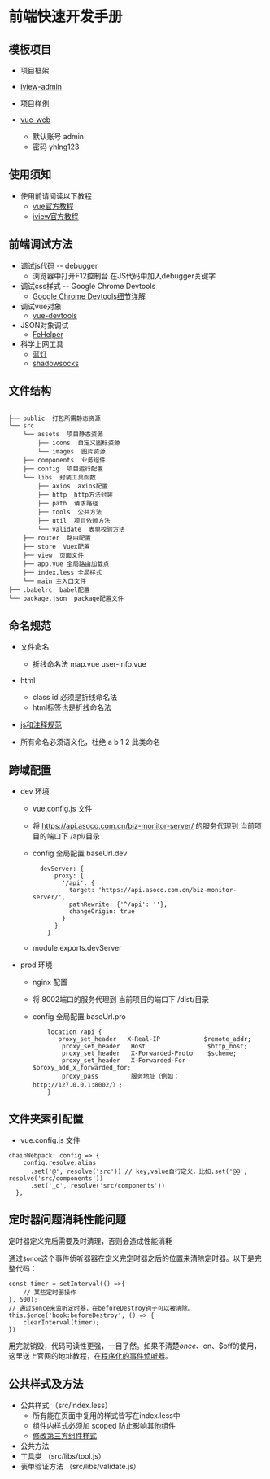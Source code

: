 # 前端快速开发手册

## 模板项目

- 项目框架
- [iview-admin](https://github.com/iview/iview-admin)

- 项目样例
- [vue-web](https://github.com/lvchunyan/vue-web.git)
  - 默认账号 admin
  - 密码 yhlng123
 

## 使用须知
- 使用前请阅读以下教程
   - [vue官方教程](https://cn.vuejs.org/v2/guide/)
   - [iview官方教程](https://www.iviewui.com/docs/guide/install)

## 前端调试方法
-   调试js代码 -- debugger
    - 浏览器中打开F12控制台 在JS代码中加入debugger关键字
-   调试css样式 -- Google Chrome Devtools
    - [Google Chrome Devtools细节详解](https://juejin.im/post/5b72a991518825615117717b?utm_source=gold_browser_extension#heading-21)
- 调试vue对象
  - [vue-devtools ](https://www.cnblogs.com/yuqing6/p/7440549.html)
- JSON对象调试
  - [FeHelper](https://www.baidufe.com/fehelper)
- 科学上网工具
  - [蓝灯](https://github.com/getlantern/lantern)
  - [shadowsocks](https://portal.shadowsocks.to/aff.php?aff=16637)

## 文件结构

```

├── public  打包所需静态资源
└── src
    └── assets  项目静态资源
        ├── icons  自定义图标资源
        └── images  图片资源
    ├── components  业务组件
    ├── config  项目运行配置
    └── libs  封装工具函数
        ├── axios  axios配置
        ├── http  http方法封装
        ├── path  请求路径
        ├── tools  公共方法
        ├── util  项目依赖方法
        └── validate  表单校验方法
    ├── router  路由配置
    ├── store  Vuex配置
    ├── view  页面文件
    ├── app.vue 全局路由加载点
    ├── index.less 全局样式
    └── main 主入口文件
├── .babelrc  babel配置
└── package.json  package配置文件
```
## 命名规范

- 文件命名
  - 折线命名法 map.vue  user-info.vue
- html
  - class id 必须是折线命名法
  - html标签也是折线命名法
- [js和注释规范](前端代码规范)

- 所有命名必须语义化，杜绝 a b  1 2 此类命名

## 跨域配置
- dev 环境
  - vue.config.js 文件
  - 将 https://api.asoco.com.cn/biz-monitor-server/ 的服务代理到 当前项目的端口下 /api/目录
  - config 全局配置 baseUrl.dev


    ```
      devServer: {
          proxy: {
            '/api': {
              target: 'https://api.asoco.com.cn/biz-monitor-server/',
              pathRewrite: {'^/api': ''},
              changeOrigin: true
            }
          }
        }
    ```

  - module.exports.devServer
- prod 环境
  - nginx 配置
  - 将 8002端口的服务代理到 当前项目的端口下 /dist/目录
  - config 全局配置 baseUrl.pro


    ```
        location /api {
           proxy_set_header   X-Real-IP            $remote_addr;
            proxy_set_header   Host                 $http_host;
            proxy_set_header   X-Forwarded-Proto    $scheme;
            proxy_set_header   X-Forwarded-For      $proxy_add_x_forwarded_for;
            proxy_pass         服务地址（例如：http://127.0.0.1:8002/）;
        }
    ```

## 文件夹索引配置
- vue.config.js 文件

```
chainWebpack: config => {
    config.resolve.alias
      .set('@', resolve('src')) // key,value自行定义，比如.set('@@', resolve('src/components'))
      .set('_c', resolve('src/components'))
  },
```

## 定时器问题消耗性能问题

定时器定义完后需要及时清理，否则会造成性能消耗

通过`$once`这个事件侦听器器在定义完定时器之后的位置来清除定时器。以下是完整代码：

```
const timer = setInterval(() =>{
    // 某些定时器操作
}, 500);
// 通过$once来监听定时器，在beforeDestroy钩子可以被清除。
this.$once('hook:beforeDestroy', () => {
    clearInterval(timer);
})
```

用完就销毁，代码可读性更强，一目了然。如果不清楚$once、$on、$off的使用，这里送上官网的地址教程，在[程序化的事件侦听器](https://cn.vuejs.org/v2/guide/components-edge-cases.html#%E7%A8%8B%E5%BA%8F%E5%8C%96%E7%9A%84%E4%BA%8B%E4%BB%B6%E4%BE%A6%E5%90%AC%E5%99%A8)。

## 公共样式及方法

- 公共样式 （src/index.less）
  - 所有能在页面中复用的样式皆写在index.less中
  - 组件内样式必须加 scoped 防止影响其他组件
  - [修改第三方组件样式](https://juejin.im/post/5b174de8f265da6e410e0b4e#heading-4)
-  公共方法
  -  工具类 （src/libs/tool.js）
  - 表单验证方法 （src/libs/validate.js）
